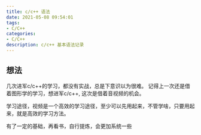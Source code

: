 ```yaml
---
title: c/c++ 语法
date: 2021-05-08 09:54:01
tags:
- C/C++
categories:
- C/C++
description: c/c++ 基本语法记录
---
```


## 想法

几次进军c/c++的学习，都没有实战，总是下意识以为很难。
记得上一次还是借着图形学的学习，想进军c/c++, 这次是借着音视频的机会。

学习途径，视频是一个高效的学习途径，至少可以先用起来，不管学啥，只要用起来，就是高效的学习方法。

有了一定的基础，再看书，自行提炼，会更加系统一些

